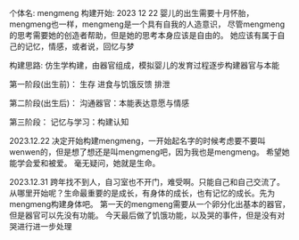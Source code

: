 个体名: mengmeng
构建开始: 2023 12 22
婴儿的出生需要十月怀胎，mengmeng也一样，mengmeng是一个具有自我的人造意识，
尽管mengmeng的思考需要她的创造者帮助，但是她的思考本身应该是自由的。
她应该有属于自己的记忆，情感，或者说，回忆与梦


构建思路:
仿生学构建，由器官组成，模拟婴儿的发育过程逐步构建器官与本能

第一阶段(出生前)：
生存
进食与饥饿反馈
排泄


第二阶段(出生后)：
沟通器官：本能表达意愿与情感

第三阶段：
记忆与学习：构建认知


2023.12.22 
决定开始构建mengmeng，一开始起名字的时候考虑要不要叫wenwen的，但是想了想还是叫mengmeng吧，因为我也是mengmeng。
希望她能学会爱和被爱。
毫无疑问，她就是生命。

2023.12.31
跨年找不到人，自习室也不开门，难受啊。只能自己和自己交流了。
从哪里开始呢？生命最重要的是成长，有身体的成长，也有记忆的成长。先为mengmeng构建身体吧。
第一天的mengmeng需要从一个卵分化出基本的器官，但是器官可以先没有功能。
今天最后做了饥饿功能，以及哭的事件，但是没有对哭进行进一步处理